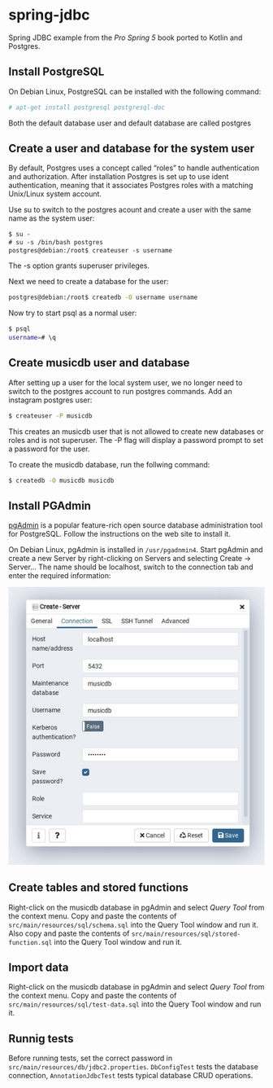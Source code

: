 # spring-jdbc
Spring JDBC example from the *Pro Spring 5* book ported to Kotlin and Postgres.

## Install PostgreSQL

On Debian Linux, PostgreSQL can be installed with the following command:

```bash
# apt-get install postgresql postgresql-doc
```

Both the default database user and default database are called postgres

## Create a user and database for the system user

By default, Postgres uses a concept called “roles” to handle authentication and authorization.
After installation Postgres is set up to use ident authentication, meaning that it associates Postgres roles with a matching Unix/Linux system account.

Use su to switch to the postgres acount and create a user with the same name as the system user:

```
$ su -
# su -s /bin/bash postgres
postgres@debian:/root$ createuser -s username
```
The -s option grants superuser privileges.

Next we need to create a database for the user:

```bash
postgres@debian:/root$ createdb -O username username
```

Now try to start psql as a normal user:

```bash
$ psql
username=# \q
```

## Create musicdb user and database

After setting up a user for the local system user, we no longer need to switch to the postgres account to run postgres commands.
Add an instagram postgres user:

```bash
$ createuser -P musicdb
```

This creates an musicdb user that is not allowed to create new databases or roles and is not superuser. The -P flag will display a password prompt to set a password for the user.

To create the musicdb database, run the follwing command:

```bash
$ createdb -O musicdb musicdb 
```
## Install PGAdmin

[pgAdmin](https://www.pgadmin.org/) is a popular feature-rich open source database administration tool for PostgreSQL. 
Follow the instructions on the web site to install it.

On Debian Linux, pgAdmin is installed in `/usr/pgadnmin4`. Start pgAdmin and create a new Server by right-clicking on Servers and selecting Create -> Server...
The name should be localhost, switch to the connection tab and enter the required information:

![Database Connection](screenshots/connection.jpg)

## Create tables and stored functions

Right-click on the musicdb database in pgAdmin and select *Query Tool* from the context menu. Copy and paste the contents of `src/main/resources/sql/schema.sql` into the Query Tool window and run it. Also copy and paste the contents of `src/main/resources/sql/stored-function.sql` into the Query Tool window and run it.

## Import data

Right-click on the musicdb database in pgAdmin and select *Query Tool* from the context menu. Copy and paste the contents of `src/main/resources/sql/test-data.sql` into the Query Tool window and run it.

## Runnig tests

Before running tests, set the correct password in `src/main/resources/db/jdbc2.properties`. `DbConfigTest` tests the database connection, `AnnotationJdbcTest` tests typical database CRUD operations.
